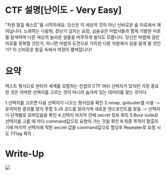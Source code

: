 # CTF 설명[난이도 - Very Easy]

"차원 탈출 퀘스트"를 시작하세요. 당신은 이 세상의 것이 아닌 신비로운 숲 미로에서 깨어납니다. 노래하는 다람쥐, 장난기 넘치는 요정, 심술궂은 마법사들과 함께 기발한 미로를 탐색하며 다른 세상의 놀라운 일들을 마주하게 될지도 모릅니다. 당신은 마법에 걸린 미로를 정복할 것인가, 아니면 마법의 도전으로 가득한 다른 차원에서 길을 잃게 될 것인가? 이 신비로운 탈출 속에서 여정이 펼쳐집니다!

# 요약

텍스트 형식으로 판타지 세계를 모험하는 컨셉의 CTF
여러 선택지가 있지만 가장 중요한 것은 어떠한 선택지를 고르는 것이 아니라
숨겨져 있는 데이터를 찾는 것이다.

1.선택지를 고르면 다음 선택지가 나오는 형식임을 확인
2.nmap, gobuster를 사용 -> 유의미한 결과를 찾지 못함
3.JS 코드를 읽어가며 새로운 엔드포인트를 찾음 -> 선택지가 단계별로 모여있음을 확인 4.선택지 마지막 칸에 secret 정보 획득
5.Burp suite로 선택지를 고를 때 마다 command값으로 요청이 가는 것을 확인 6.최종 목적이 탈출이기에 마지막 선택지에 적힌 secret 값을 command값으로 할당후 Repeater로 요청 시도
7.Flag 획득 :

# Write-Up

![](~/Pictures/Screenshot_2025-08-08_17_46_57.png)
